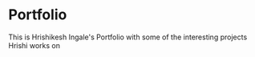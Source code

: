 # Portfolio
This is Hrishikesh Ingale's Portfolio with some of the interesting projects Hrishi works on
